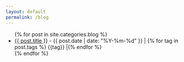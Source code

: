 ```yaml
---
layout: default
permalink: /blog
---
```


<ul>
	{% for post in site.categories.blog %}
		<li>
			<a href="{{ post.url}}">{{ post.title }}</a> - {{ post.date | date: "%Y-%m-%d" }} | {% for tag in post.tags %} {{tag}} |{% endfor %}
		</li>
	{% endfor %}
</ul>